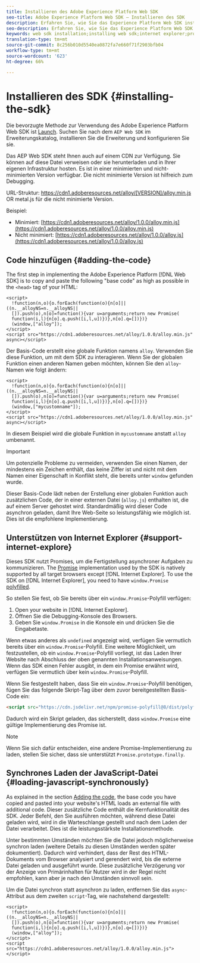 ```yaml
---
title: Installieren des Adobe Experience Platform Web SDK
seo-title: Adobe Experience Platform Web SDK – Installieren des SDK
description: Erfahren Sie, wie Sie das Experience Platform Web SDK installieren.
seo-description: Erfahren Sie, wie Sie das Experience Platform Web SDK installieren.
keywords: web sdk installation;installing web sdk;internet explorer;promise;
translation-type: tm+mt
source-git-commit: 8c256b010d5540ea0872fa7e660f71f2903bfb04
workflow-type: tm+mt
source-wordcount: '623'
ht-degree: 66%

---
```



# Installieren des SDK {#installing-the-sdk}

Die bevorzugte Methode zur Verwendung des Adobe Experience Platform Web SDK ist [Launch](http://launch.adobe.com/). Suchen Sie nach dem `AEP Web SDK` im Erweiterungskatalog, installieren Sie die Erweiterung und konfigurieren Sie sie.

Das AEP Web SDK steht Ihnen auch auf einem CDN zur Verfügung. Sie können auf diese Datei verweisen oder sie herunterladen und in Ihrer eigenen Infrastruktur hosten. Es ist in einer minimierten und nicht-minimierten Version verfügbar. Die nicht minimierte Version ist hilfreich zum Debugging.

URL-Struktur: https://cdn1.adoberesources.net/alloy/[VERSION]/alloy.min.js OR metal.js für die nicht minimierte Version.

Beispiel:

* Minimiert: [https://cdn1.adoberesources.net/alloy/1.0.0/alloy.min.js](https://cdn1.adoberesources.net/alloy/1.0.0/alloy.min.js)
* Nicht minimiert: [https://cdn1.adoberesources.net/alloy/1.0.0/alloy.js](https://cdn1.adoberesources.net/alloy/1.0.0/alloy.js)

## Code hinzufügen {#adding-the-code}

The first step in implementing the Adobe Experience Platform [!DNL Web SDK] is to copy and paste the following &quot;base code&quot; as high as possible in the `<head>` tag of your HTML:

```markup
<script>
  !function(n,o){o.forEach(function(o){n[o]||((n.__alloyNS=n.__alloyNS||
  []).push(o),n[o]=function(){var u=arguments;return new Promise(
  function(i,l){n[o].q.push([i,l,u])})},n[o].q=[])})}
  (window,["alloy"]);
</script>
<script src="https://cdn1.adoberesources.net/alloy/1.0.0/alloy.min.js" async></script>
```

Der Basis-Code erstellt eine globale Funktion namens `alloy`. Verwenden Sie diese Funktion, um mit dem SDK zu interagieren. Wenn Sie der globalen Funktion einen anderen Namen geben möchten, können Sie den `alloy`-Namen wie folgt ändern:

```markup
<script>
  !function(n,o){o.forEach(function(o){n[o]||((n.__alloyNS=n.__alloyNS||
  []).push(o),n[o]=function(){var u=arguments;return new Promise(
  function(i,l){n[o].q.push([i,l,u])})},n[o].q=[])})}
  (window,["mycustomname"]);
</script>
<script src="https://cdn1.adoberesources.net/alloy/1.0.0/alloy.min.js" async></script>
```

In diesem Beispiel wird die globale Funktion in `mycustomname` anstatt `alloy` umbenannt.

>[!IMPORTANT]
>
>Um potenzielle Probleme zu vermeiden, verwenden Sie einen Namen, der mindestens ein Zeichen enthält, das keine Ziffer ist und nicht mit dem Namen einer Eigenschaft in Konflikt steht, die bereits unter `window` gefunden wurde.

Dieser Basis-Code lädt neben der Erstellung einer globalen Funktion auch zusätzlichen Code, der in einer externen Datei \(`alloy.js`\) enthalten ist, die auf einem Server gehostet wird. Standardmäßig wird dieser Code asynchron geladen, damit Ihre Web-Seite so leistungsfähig wie möglich ist. Dies ist die empfohlene Implementierung.

## Unterstützen von Internet Explorer {#support-internet-explore}

Dieses SDK nutzt Promises, um die Fertigstellung asynchroner Aufgaben zu kommunizieren. The [Promise](https://developer.mozilla.org/de-DE/docs/Web/JavaScript/Reference/Global_Objects/Promise) implementation used by the SDK is natively supported by all target browsers except [!DNL Internet Explorer]. To use the SDK on [!DNL Internet Explorer], you need to have `window.Promise` [polyfilled](https://remysharp.com/2010/10/08/what-is-a-polyfill).

So stellen Sie fest, ob Sie bereits über ein `window.Promise`-Polyfill verfügen:

1. Open your website in [!DNL Internet Explorer].
1. Öffnen Sie die Debugging-Konsole des Browsers.
1. Geben Sie `window.Promise` in die Konsole ein und drücken Sie die Eingabetaste.

Wenn etwas anderes als `undefined` angezeigt wird, verfügen Sie vermutlich bereits über ein `window.Promise`-Polyfill. Eine weitere Möglichkeit, um festzustellen, ob ein `window.Promise`-Polyfill vorliegt, ist das Laden Ihrer Website nach Abschluss der oben genannten Installationsanweisungen. Wenn das SDK einen Fehler ausgibt, in dem ein Promise erwähnt wird, verfügen Sie vermutlich über kein `window.Promise`-Polyfill.

Wenn Sie festgestellt haben, dass Sie ein `window.Promise`-Polyfill benötigen, fügen Sie das folgende Skript-Tag über dem zuvor bereitgestellten Basis-Code ein:

```html
<script src="https://cdn.jsdelivr.net/npm/promise-polyfill@8/dist/polyfill.min.js"></script>
```

Dadurch wird ein Skript geladen, das sicherstellt, dass `window.Promise` eine gültige Implementierung des Promise ist.

>[!NOTE]
>
>Wenn Sie sich dafür entscheiden, eine andere Promise-Implementierung zu laden, stellen Sie sicher, dass sie unterstützt `Promise.prototype.finally`.

## Synchrones Laden der JavaScript-Datei {#loading-javascript-synchronously}

As explained in the section [Adding the code](#adding-the-code), the base code you have copied and pasted into your website&#39;s HTML loads an external file with additional code. Dieser zusätzliche Code enthält die Kernfunktionalität des SDK. Jeder Befehl, den Sie ausführen möchten, während diese Datei geladen wird, wird in die Warteschlange gestellt und nach dem Laden der Datei verarbeitet. Dies ist die leistungsstärkste Installationsmethode.

Unter bestimmten Umständen möchten Sie die Datei jedoch möglicherweise synchron laden \(weitere Details zu diesen Umständen werden später dokumentiert\). Dadurch wird verhindert, dass der Rest des HTML-Dokuments vom Browser analysiert und gerendert wird, bis die externe Datei geladen und ausgeführt wurde. Diese zusätzliche Verzögerung vor der Anzeige von Primärinhalten für Nutzer wird in der Regel nicht empfohlen, kann aber je nach den Umständen sinnvoll sein.

Um die Datei synchron statt asynchron zu laden, entfernen Sie das `async`-Attribut aus dem zweiten `script`-Tag, wie nachstehend dargestellt:

```markup
<script>
  !function(n,o){o.forEach(function(o){n[o]||((n.__alloyNS=n.__alloyNS||
  []).push(o),n[o]=function(){var u=arguments;return new Promise(
  function(i,l){n[o].q.push([i,l,u])})},n[o].q=[])})}
  (window,["alloy"]);
</script>
<script src="https://cdn1.adoberesources.net/alloy/1.0.0/alloy.min.js"></script>
```
